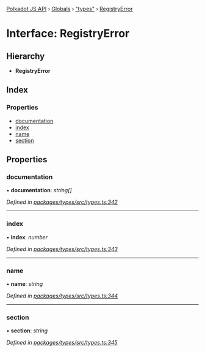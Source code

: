 [Polkadot JS API](../README.md) › [Globals](../globals.md) › ["types"](../modules/_types_.md) › [RegistryError](_types_.registryerror.md)

# Interface: RegistryError

## Hierarchy

* **RegistryError**

## Index

### Properties

* [documentation](_types_.registryerror.md#documentation)
* [index](_types_.registryerror.md#index)
* [name](_types_.registryerror.md#name)
* [section](_types_.registryerror.md#section)

## Properties

###  documentation

• **documentation**: *string[]*

*Defined in [packages/types/src/types.ts:342](https://github.com/polkadot-js/api/blob/7ed1857589/packages/types/src/types.ts#L342)*

___

###  index

• **index**: *number*

*Defined in [packages/types/src/types.ts:343](https://github.com/polkadot-js/api/blob/7ed1857589/packages/types/src/types.ts#L343)*

___

###  name

• **name**: *string*

*Defined in [packages/types/src/types.ts:344](https://github.com/polkadot-js/api/blob/7ed1857589/packages/types/src/types.ts#L344)*

___

###  section

• **section**: *string*

*Defined in [packages/types/src/types.ts:345](https://github.com/polkadot-js/api/blob/7ed1857589/packages/types/src/types.ts#L345)*

